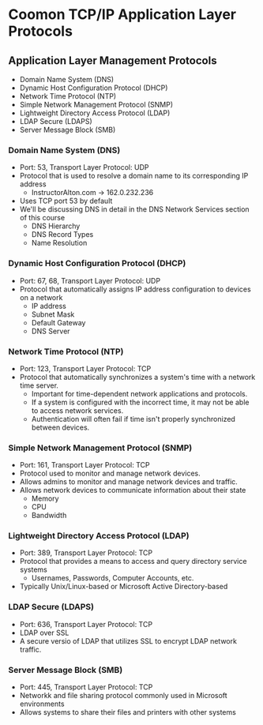 # Coomon TCP/IP Application Layer Protocols

## Application Layer Management Protocols

- Domain Name System (DNS)
- Dynamic Host Configuration Protocol (DHCP)
- Network Time Protocol (NTP)
- Simple Network Management Protocol (SNMP)
- Lightweight Directory Access Protocol (LDAP)
- LDAP Secure (LDAPS)
- Server Message Block (SMB)

### Domain Name System (DNS)

- Port: 53, Transport Layer Protocol: UDP
- Protocol that is used to resolve a domain name to its corresponding IP address
  - InstructorAlton.com -> 162.0.232.236
- Uses TCP port 53 by default
- We'll be discussing DNS in detail in the DNS Network Services section of this course
  - DNS Hierarchy
  - DNS Record Types
  - Name Resolution

### Dynamic Host Configuration Protocol (DHCP)

- Port: 67, 68, Transport Layer Protocol: UDP
- Protocol that automatically assigns IP address configuration to devices on a network
  - IP address
  - Subnet Mask
  - Default Gateway
  - DNS Server

### Network Time Protocol (NTP)

- Port: 123, Transport Layer Protocol: TCP
- Protocol that automatically synchronizes a system's time with a network time server.
  - Important for time-dependent network applications and protocols.
  - If a system is configured with the incorrect time, it may not be able to access network services.
  - Authentication will often fail if time isn't properly synchronized between devices.

### Simple Network Management Protocol (SNMP)

- Port: 161, Transport Layer Protocol: TCP
- Protocol used to monitor and manage network devices.
- Allows admins to monitor and manage network devices and traffic.
- Allows network devices to communicate information about their state
  - Memory
  - CPU
  - Bandwidth

### Lightweight Directory Access Protocol (LDAP)

- Port: 389, Transport Layer Protocol: TCP
- Protocol that provides a means to access and query directory service systems
  - Usernames, Passwords, Computer Accounts, etc.
- Typically Unix/Linux-based or Microsoft Active Directory-based

### LDAP Secure (LDAPS)

- Port: 636, Transport Layer Protocol: TCP
- LDAP over SSL
- A secure versio of LDAP that utilizes SSL to encrypt LDAP network traffic.

### Server Message Block (SMB)

- Port: 445, Transport Layer Protocol: TCP
- Networkk and file sharing protocol commonly used in Microsoft environments
- Allows systems to share their files and printers with other systems
